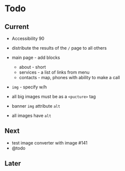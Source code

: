 # Todo

## Current

- Accessibility 90
- distribute the results of the `/` page to all others

- main page - add blocks
  - about - short
  - services - a list of links from menu
  - contacts - map, phones with ability to make a call

- `img` - specify w/h
- all big images must be as a `<pucture>` tag
- banner `img` attribute `alt`
- all images have `alt`

## Next

- test image converter with image #141
- @todo

## Later
